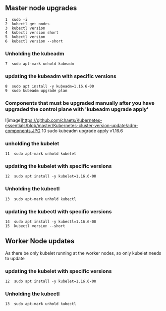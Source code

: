 ## Master node upgrades

    1  sudo -i
    2  kubectl get nodes
    3  kubectl version
    4  kubectl version short
    5  kubectl version
    6  kubectl version --short
### Unholding the kubeadm
    7  sudo apt-mark unhold kubeadm
### updating the kubeadm with specific versions
    8  sudo apt install -y kubeadm=1.16.6-00
    9  sudo kubeadm upgrade plan
### Components that must be upgraded manually after you have upgraded the control plane with 'kubeadm upgrade apply'
![image]https://github.com/chaets/Kubernetes-essentials/blob/master/Kubernetes-cluster-version-update/adm-components.JPG
    10  sudo kubeadm upgrade apply v1.16.6
### unholding the kubelet
    11  sudo apt-mark unhold kubelet
### updating the kubelet with specific versions
    12  sudo apt install -y kubelet=1.16.6-00
### Unholding the kubectl
    13  sudo apt-mark unhold kubectl
### updating the kubectl with specific versions
    14  sudo apt install -y kubectl=1.16.6-00
    15  kubectl version --short


## Worker Node updates
As there be only kubelet running at the worker nodes, so only kubelet needs to update

### updating the kubelet with specific versions
    12  sudo apt install -y kubelet=1.16.6-00
### Unholding the kubectl
    13  sudo apt-mark unhold kubectl
